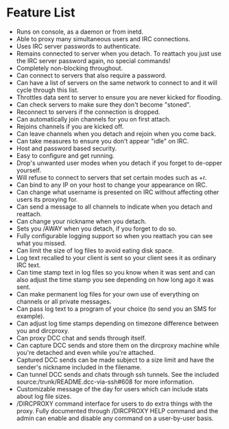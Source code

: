 # Feature List #

  * Runs on console, as a daemon or from inetd.
  * Able to proxy many simultaneous users and IRC connections.
  * Uses IRC server passwords to authenticate.
  * Remains connected to server when you detach. To reattach you just use the IRC server password again, no special commands!
  * Completely non-blocking throughout.
  * Can connect to servers that also require a password.
  * Can have a list of servers on the same network to connect to and it will cycle through this list.
  * Throttles data sent to server to ensure you are never kicked for flooding.
  * Can check servers to make sure they don't become "stoned".
  * Reconnect to servers if the connection is dropped.
  * Can automatically join channels for you on first attach.
  * Rejoins channels if you are kicked off.
  * Can leave channels when you detach and rejoin when you come back.
  * Can take measures to ensure you don't appear "idle" on IRC.
  * Host and password based security.
  * Easy to configure and get running.
  * Drop's unwanted user modes when you detach if you forget to de-opper yourself.
  * Will refuse to connect to servers that set certain modes such as +r.
  * Can bind to any IP on your host to change your appearance on IRC.
  * Can change what username is presented on IRC without affecting other users its proxying for.
  * Can send a message to all channels to indicate when you detach and reattach.
  * Can change your nickname when you detach.
  * Sets you /AWAY when you detach, if you forget to do so.
  * Fully configurable logging support so when you reattach you can see what you missed.
  * Can limit the size of log files to avoid eating disk space.
  * Log text recalled to your client is sent so your client sees it as ordinary IRC text.
  * Can time stamp text in log files so you know when it was sent and can also adjust the time stamp you see depending on how long ago it was sent.
  * Can make permanent log files for your own use of everything on channels or all private messages.
  * Can pass log text to a program of your choice (to send you an SMS for example).
  * Can adjust log time stamps depending on timezone difference between you and dircproxy.
  * Can proxy DCC chat and sends through itself.
  * Can capture DCC sends and store them on the dircproxy machine while you're detached and even while you're attached.
  * Captured DCC sends can be made subject to a size limit and have the sender's nickname included in the filename.
  * Can tunnel DCC sends and chats through ssh tunnels.  See the included source:/trunk/README.dcc-via-ssh#608 for more information.
  * Customizable message of the day for users which can include stats about log file sizes.
  * /DIRCPROXY command interface for users to do extra things with the proxy. Fully documented through /DIRCPROXY HELP command and the admin can enable and disable any command on a user-by-user basis.